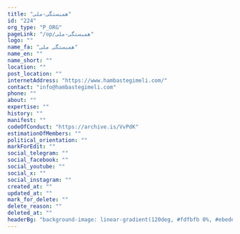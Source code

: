 ```yaml
---
title: "همبستگی-ملی"
id: "224"
org_type: "P_ORG"
pageLink: "/op/همبستگی-ملی"
logo: ""
name_fa: "همبستگی ملی"
name_en: ""
name_short: ""
location: ""
post_location: ""
internetAddress: "https://www.hambastegimeli.com/"
contact: "info@hambastegimeli.com"
phone: ""
about: ""
expertise: ""
history: ""
manifest: ""
codeOfConduct: "https://archive.is/VvPdK"
estimationOfMembers: ""
political_orientation: ""
markForEdit: ""
social_telegram: ""
social_facebook: ""
social_youtube: ""
social_x: ""
social_instagram: ""
created_at: ""
updated_at: ""
mark_for_delete: ""
delete_reason: ""
deleted_at: ""
headerBg: "background-image: linear-gradient(120deg, #fdfbfb 0%, #ebedee 100%);"
---
```

